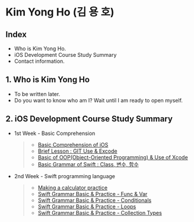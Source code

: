 # Kim Yong Ho (김 용 호)



## Index
   * Who is Kim Yong Ho.
   * iOS Development Course Study Summary
   * Contact information.


## 1. Who is Kim Yong Ho
* To be written later.
* Do you want to know who am I? Wait until I am ready to open myself.


## 2. iOS Development Course Study Summary
* 1st Week - Basic Comprehension

   > * [Basic Comprehension of iOS](./Class/1Week/README.md)
   > * [Brief Lesson : GIT Use & Excode](./Class/1Week/README.md)   
   > * [Basic of OOP(Object-Oriented Programming) & Use of Xcode](./Class/1Week/README.md)
   > * [Basic Grammar of Swift : Class, 변수, 함수](./Class/1Week/README.md)
   
* 2nd Week - Swift programming language
   > * [Making a calculator practice](./Class/2Week/0.MakingACalculatorPractice.md)
   > * [Swift Grammar Basic & Practice - Func & Var](./Class/2Week/1.SwiftGrammarBasic&Practice-Func&Var.md)
   > * [Swift Grammar Basic & Practice - Conditionals](./Class/2Week/2.SwiftGrammarBasic&Practice-Conditionals.md)
   > * [Swift Grammar Basic & Practice - Loops](./Class/2Week/3.SwiftGrammarBasic&Practice-Loops.md)
   > * [Swift Grammar Basic & Practice - Collection Types](./Class/2Week/4.SwiftGrammarBasic&Practice-CollectionTypes.md)
   
  